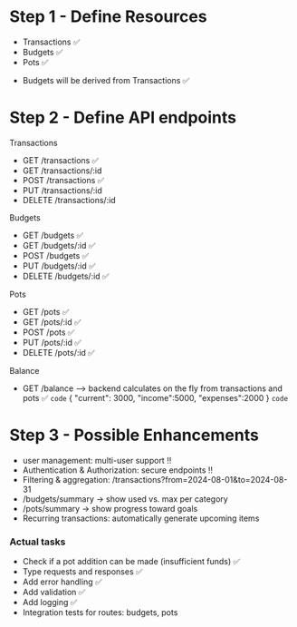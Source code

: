 # Step 1 - Define Resources

- Transactions ✅
- Budgets ✅
- Pots ✅

* Budgets will be derived from Transactions ✅

# Step 2 - Define API endpoints

Transactions

- GET /transactions ✅
- GET /transactions/:id
- POST /transactions ✅
- PUT /transactions/:id
- DELETE /transactions/:id

Budgets

- GET /budgets ✅
- GET /budgets/:id ✅
- POST /budgets ✅
- PUT /budgets/:id ✅
- DELETE /budgets/:id ✅

Pots

- GET /pots ✅
- GET /pots/:id ✅
- POST /pots ✅
- PUT /pots/:id ✅
- DELETE /pots/:id ✅

Balance

- GET /balance --> backend calculates on the fly from transactions and pots ✅
  `code`
  {
  "current": 3000,
  "income":5000,
  "expenses":2000
  }
  `code`

# Step 3 - Possible Enhancements

- user management: multi-user support ‼️
- Authentication & Authorization: secure endpoints ‼️
- Filtering & aggregation:
  /transactions?from=2024-08-01&to=2024-08-31
- /budgets/summary → show used vs. max per category
- /pots/summary → show progress toward goals
- Recurring transactions: automatically generate upcoming items

### Actual tasks

- Check if a pot addition can be made (insufficient funds) ✅
- Type requests and responses ✅
- Add error handling ✅
- Add validation ✅
- Add logging ✅
- Integration tests for routes: budgets, pots
